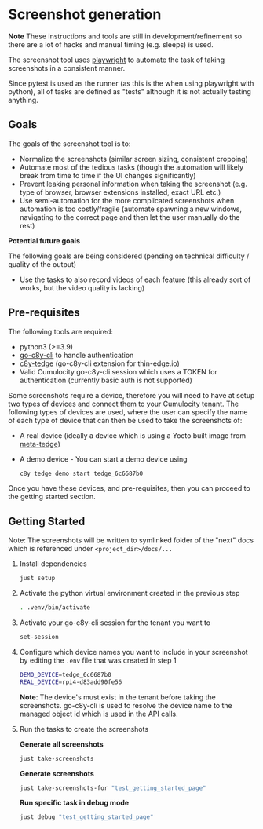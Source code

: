 # Screenshot generation

**Note** These instructions and tools are still in development/refinement so there are a lot of hacks and manual timing (e.g. sleeps) is used.

The screenshot tool uses [playwright](https://playwright.dev/python/) to automate the task of taking screenshots in a consistent manner.

Since pytest is used as the runner (as this is the when using playwright with python), all of tasks are defined as "tests" although it is not actually testing anything.

## Goals

The goals of the screenshot tool is to:

* Normalize the screenshots (similar screen sizing, consistent cropping)
* Automate most of the tedious tasks (though the automation will likely break from time to time if the UI changes significantly)
* Prevent leaking personal information when taking the screenshot (e.g. type of browser, browser extensions installed, exact URL etc.)
* Use semi-automation for the more complicated screenshots when automation is too costly/fragile (automate spawning a new windows, navigating to the correct page and then let the user manually do the rest)

**Potential future goals**

The following goals are being considered (pending on technical difficulty / quality of the output)

* Use the tasks to also record videos of each feature (this already sort of works, but the video quality is lacking)

## Pre-requisites

The following tools are required:

* python3 (>=3.9)
* [go-c8y-cli](https://goc8ycli.netlify.app/) to handle authentication
* [c8y-tedge](https://github.com/thin-edge/c8y-tedge) (go-c8y-cli extension for thin-edge.io)
* Valid Cumulocity go-c8y-cli session which uses a TOKEN for authentication (currently basic auth is not supported)

Some screenshots require a device, therefore you will need to have at setup two types of devices and connect them to your Cumulocity tenant. The following types of devices are used, where the user can specify the name of each type of device that can then be used to take the screenshots of:

* A real device (ideally a device which is using a Yocto built image from [meta-tedge](https://github.com/thin-edge/meta-tedge/actions/workflows/build.yaml))

* A demo device - You can start a demo device using

    ```sh
    c8y tedge demo start tedge_6c6687b0
    ```

Once you have these devices, and pre-requisites, then you can proceed to the getting started section.

## Getting Started

Note: The screenshots will be written to symlinked folder of the "next" docs which is referenced under `<project_dir>/docs/...`

1. Install dependencies

    ```sh
    just setup
    ```

1. Activate the python virtual environment created in the previous step

    ```sh
    . .venv/bin/activate
    ```

1. Activate your go-c8y-cli session for the tenant you want to 

    ```sh
    set-session
    ```

1. Configure which device names you want to include in your screenshot by editing the `.env` file that was created in step 1

    ```sh
    DEMO_DEVICE=tedge_6c6687b0
    REAL_DEVICE=rpi4-d83add90fe56
    ```

    **Note**: The device's must exist in the tenant before taking the screenshots. go-c8y-cli is used to resolve the device name to the managed object id which is used in the API calls.

1. Run the tasks to create the screenshots

    **Generate all screenshots**

    ```sh
    just take-screenshots
    ```

    **Generate screenshots**

    ```sh
    just take-screenshots-for "test_getting_started_page"
    ```

    **Run specific task in debug mode**

    ```sh
    just debug "test_getting_started_page"    
    ```
